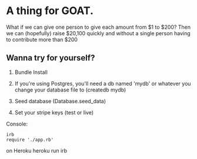 A thing for GOAT.
===
What if we can give one person to give each amount from $1 to $200? Then we can (hopefully) raise $20,100 quickly and without a single person having to contribute more than $200


Wanna try for yourself?
---

1. Bundle Install

2. If you're using Postgres, you'll need a db named 'mydb' or whatever you change your database file to (createdb mydb)

3. Seed database (Database.seed_data)

4. Set your stripe keys (test or live)


Console:

```
irb
require './app.rb'
```

on Heroku
heroku run irb

